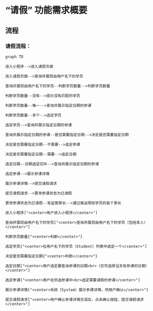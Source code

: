 # “请假” 功能需求概要

## 流程

### 请假流程：

```mermaid
graph TD

进入小程序-->进入请假页面

进入请假页面-->查询并展现由用户名下的学员

查询并展现由用户名下的学员--判断学员数量-->判断学员数量

判断学员数量--没有-->提示没有匹配的学员

判断学员数量--唯一-->查询并展示指定日期的参课

判断学员数量--多个-->选定学员

选定学员-->查询并展示指定日期的参课

查询并展示指定日期的参课--是否需要指定日期-->决定是否需要指定日期

决定是否需要指定日期--不需要-->选定参课

决定是否需要指定日期--需要-->选定日期

选定日期--日期选定完毕-->查询并展示指定日期的参课

选定参课-->展示参课详情

展示参课详情-->提交请假请求

提交请假请求-->更改参课状态为已请假

更改参课状态为已请假--有监管家长-->通过推送周知学员的各个家长

进入小程序["<center>用户进入小程序</center>"]

查询并展现由用户名下的学员["<center>查询并展现由用户名下的学员（包括本人）</center>"]

判断学员数量{"<center>判断</center>"}

选定学员["<center>在用户名下的学员（Student）列表中选定一个</center>"]

决定是否需要指定日期{"<center>判断</center>"}

选定日期["<center>用户选定要查询参课的日期<br>（仅可选择当天有参课的日期）</center>"]

选定参课["<center>用户在供选参课中<br>选定需要请假的参课</center>"]

展示参课详情["<center>系统（System）展示参课详情，供用户确认</center>"]

提交请假请求["<center>用户确认参课详情无误后，点击确认按钮，提交请假请求</center>"]

```
<!--stackedit_data:
eyJoaXN0b3J5IjpbMTA2MDQ3NDMwMiwtMzk1Njg3MzY3LC0xND
kzNjk3MzcxLC0xNDY5MDk2MTc5LC0xMDg5NTkwMTkwLC0xMDg5
NTkwMTkwLC0xOTc2NDg4Mzg0LC05MzIwODIyNzIsLTEzOTc3Nz
A2NDQsMjEwMjk2OTA1MywtMTU0OTU1NzYyMCwxMzQ3MTg3NzQ2
LDMxNDc5Nzk1NSwtNTI5NTgyMjQsMTEwMjM2OTUzLDg0MjQwNT
AwNiwxOTQ5ODk1MTUzLC0zOTM0Njc1OTIsLTEyODgyMTI2MTMs
MTk2OTU3ODQ2MV19
-->